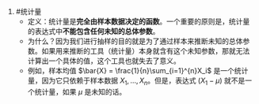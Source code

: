 1. #统计量 
	*   定义：统计量是**完全由样本数据决定的函数**。一个重要的原则是，统计量的表达式中**不能包含任何未知的总体参数**。
    *   为什么？因为我们进行抽样的目的就是为了通过样本来推断未知的总体参数。如果用来推断的工具（统计量）本身就含有这个未知参数，那就无法计算出一个具体的值，这个工具也就失去了意义。
    *   例如，样本均值 $\bar{X} = \frac{1}{n}\sum_{i=1}^{n}X_i$ 是一个统计量，因为它只依赖于样本数据 $X_1, \dots, X_n$。但是，表达式 $(X_1 - \mu)$ 就不是一个统计量，如果 $\mu$ 是未知的话。
